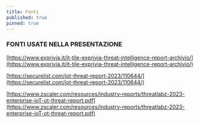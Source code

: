 ```yaml
---
title: Fonti
published: true
pinned: true
---
```

### FONTI USATE NELLA PRESENTAZIONE

[https://www.exprivia.it/it-tile-exprivia-threat-intelligence-report-archivio/](https://www.exprivia.it/it-tile-exprivia-threat-intelligence-report-archivio/)

[https://securelist.com/iot-threat-report-2023/110644/](https://securelist.com/iot-threat-report-2023/110644/)

[https://www.zscaler.com/resources/industry-reports/threatlabz-2023-enterprise-ioT-ot-threat-report.pdf](https://www.zscaler.com/resources/industry-reports/threatlabz-2023-enterprise-ioT-ot-threat-report.pdf)